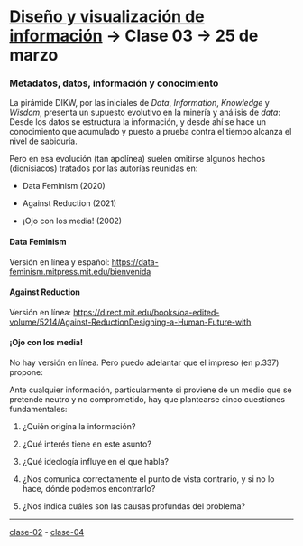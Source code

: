 # [Diseño y visualización de información](https://github.com/profesorfaco/aud5v027-2025) → Clase 03 → 25 de marzo

### Metadatos, datos, información y conocimiento

La pirámide DIKW, por las iniciales de *Data*, *Information*, *Knowledge* y *Wisdom*, presenta un supuesto evolutivo en la minería y análisis de *data*: Desde los datos se estructura la información, y desde ahí se hace un conocimiento que acumulado y puesto a prueba contra el tiempo alcanza el nivel de sabiduría.

Pero en esa evolución (tan apolínea) suelen omitirse algunos hechos (dionisiacos) tratados por las autorías reunidas en:

- Data Feminism (2020)

- Against Reduction (2021)

- ¡Ojo con los media! (2002)


#### Data Feminism

Versión en línea y español: https://data-feminism.mitpress.mit.edu/bienvenida

#### Against Reduction

Versión en línea: https://direct.mit.edu/books/oa-edited-volume/5214/Against-ReductionDesigning-a-Human-Future-with

#### ¡Ojo con los media!

No hay versión en línea. Pero puedo adelantar que el impreso (en p.337) propone: 

Ante cualquier información, particularmente si proviene de un medio que se pretende neutro y no comprometido, hay que plantearse cinco cuestiones fundamentales: 

1. ¿Quién origina la información?

2. ¿Qué interés tiene en este asunto?

3. ¿Qué ideología influye en el que habla?

4. ¿Nos comunica correctamente el punto de vista contrario, y si no lo hace, dónde podemos encontrarlo?

5. ¿Nos indica cuáles son las causas profundas del problema?

_ _ _ _ 

[clase-02](https://github.com/profesorfaco/aud5v027-2025/blob/main/clase-02/README.md) - [clase-04](https://github.com/profesorfaco/aud5v027-2025/blob/main/clase-04/README.md)
